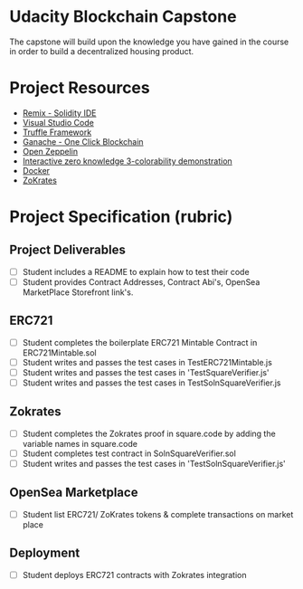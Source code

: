 # Udacity Blockchain Capstone

The capstone will build upon the knowledge you have gained in the course in order to build a decentralized housing product. 

# Project Resources

* [Remix - Solidity IDE](https://remix.ethereum.org/)
* [Visual Studio Code](https://code.visualstudio.com/)
* [Truffle Framework](https://truffleframework.com/)
* [Ganache - One Click Blockchain](https://truffleframework.com/ganache)
* [Open Zeppelin ](https://openzeppelin.org/)
* [Interactive zero knowledge 3-colorability demonstration](http://web.mit.edu/~ezyang/Public/graph/svg.html)
* [Docker](https://docs.docker.com/install/)
* [ZoKrates](https://github.com/Zokrates/ZoKrates)

# Project Specification (rubric)

## Project Deliverables

- [ ] Student includes a README to explain how to test their code
- [ ] Student provides Contract Addresses, Contract Abi's, OpenSea MarketPlace Storefront link's.

## ERC721

- [ ] Student completes the boilerplate ERC721 Mintable Contract in ERC721Mintable.sol
- [ ] Student writes and passes the test cases in TestERC721Mintable.js
- [ ] Student writes and passes the test cases in 'TestSquareVerifier.js'
- [ ] Student writes and passes the test cases in TestSolnSquareVerifier.js

## Zokrates

- [ ] Student completes the Zokrates proof in square.code by adding the variable names in square.code
- [ ] Student completes test contract in SolnSquareVerifier.sol
- [ ] Student writes and passes the test cases in 'TestSolnSquareVerifier.js'

## OpenSea Marketplace

- [ ] Student list ERC721/ ZoKrates tokens & complete transactions on market place

## Deployment

- [ ] Student deploys ERC721 contracts with Zokrates integration